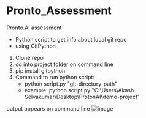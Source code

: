 # Pronto_Assessment
Pronto.AI assessment
- Python script to get info about local git repo
- using GitPython


1. Clone repo
2. cd into project folder on command line
3. pip install gitpython
4. Command to run python script:
    - python script.py "git-directory-path"
    - example: python script.py "C:\Users\Akash Selvakumar\Desktop\ProtonAI\demo-project"

output appears on command line
![image](https://user-images.githubusercontent.com/29802515/212583367-4b3592a9-5e4b-409b-86f1-d3b5396b8e91.png)
